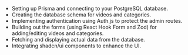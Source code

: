 - Setting up Prisma and connecting to your PostgreSQL database.
- Creating the database schema for videos and categories.
- Implementing authentication using Auth.js to protect the admin routes.
- Building out the forms (using React Hook Form and Zod) for adding/editing videos and categories.
- Fetching and displaying actual data from the database.
- Integrating shadcn/ui components to enhance the UI.
